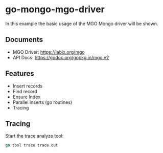 # go-mongo-mgo-driver

In this example the basic usage of the MGO Mongo driver will be shown.

## Documents

- MGO Driver: <https://labix.org/mgo>
- API Docs: <https://godoc.org/gopkg.in/mgo.v2>

## Features

- Insert records
- Find record
- Ensure Index
- Parallel inserts (go routines)
- Tracing

## Tracing

Start the trace analyze tool:

```go
go tool trace trace.out
```